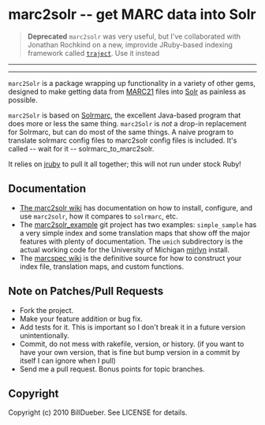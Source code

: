 # marc2solr -- get MARC data into Solr

> **Deprecated** `marc2solr` was very useful, but I've collaborated with Jonathan Rochkind on a new, improvide JRuby-based indexing framework called [`traject`](https://github.com/traject-project/). Use it instead

___

___

`marc2Solr` is a package wrapping up functionality in a variety of other gems, designed to make getting data from [MARC21](http://en.wikipedia.org/wiki/MARC_standards) files into [Solr](http://lucene.apache.org/Solr/) as painless as possible.

`marc2Solr` is based on [Solrmarc](http://code.google.com/p/solrmarc/), the excellent Java-based program that does more or less the same thing. `marc2Solr` is *not* a drop-in replacement for Solrmarc, but can do most of the same things. A naive program to translate solrmarc config files to marc2solr config files is included. It's called -- wait for it -- solrmarc_to_marc2solr.

It relies on [jruby](http://jruby.org/) to pull it all together; this will not run under stock Ruby!

## Documentation

* [The marc2solr wiki]() has documentation on how to install, configure, and use `marc2solr`, how it compares to `solrmarc`, etc.
* The [marc2solr_example](http://github.com/billdueber/marc2solr_example) git project has two examples: `simple_sample` has a very simple index and some translation maps that show off the major features with plenty of documentation. The `umich` subdirectory is the actual working code for the University of Michigan [mirlyn](http://mirlyn.lib.umich.edu/) install.
* The [marcspec wiki](http://github.com/billdueber/marcspec/wiki/) is the definitive source for how to construct your index file, translation maps, and custom functions.



## Note on Patches/Pull Requests
 
* Fork the project.
* Make your feature addition or bug fix.
* Add tests for it. This is important so I don't break it in a
  future version unintentionally.
* Commit, do not mess with rakefile, version, or history.
  (if you want to have your own version, that is fine but bump version in a commit by itself I can ignore when I pull)
* Send me a pull request. Bonus points for topic branches.

## Copyright

Copyright (c) 2010 BillDueber. See LICENSE for details.
